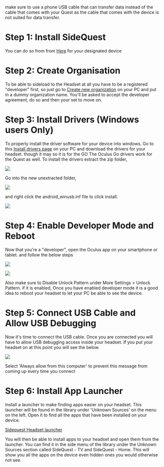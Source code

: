 make sure to use a phone USB cable that can transfer data instead of the cable that comes with your Quest as the cable that comes with the device is not suited for data transfer.

Step 1: Install SideQuest
====================================================

You can do so from from [Here](https://sidequestvr.com/#/download) for your designated device

Step 2: Create Organisation
====================================================

To be able to sideload to the Headset at all you have to be a registered "developer" first, so just go to [Create new organization](https://dashboard.oculus.com/organizations/create/) on your PC and put in a dummy organization name. You'll be asked to accept the developer agreement, do so and then your set to move on.

Step 3: Install Drivers (Windows users Only)
====================================================

To properly install the driver software for your device into windows. Go to this [Install drivers page](https://developer.oculus.com/downloads/package/oculus-go-adb-drivers/) on your PC and download the drivers for your headset.
though it may so it is for the GO The Oculus Go drivers work for the Quest as well.
To install the drivers extract the zip folder,

![](https://cdn.discordapp.com/attachments/608376262347587595/608756299177656320/extract_drivers.png)

Go into the new unextracted folder,

![](https://cdn.discordapp.com/attachments/608376262347587595/608755536984277002/Screenshot_1106.png)

and right click the android_winusb.inf file to click install.

![](https://cdn.discordapp.com/attachments/608376262347587595/608755617242546233/drivers.png)


Step 4: Enable Developer Mode and Reboot
====================================================
Now that you’re a "developer", open the Oculus app on your smartphone or tablet. and follow the below steps

![](https://cdn.discordapp.com/attachments/608376262347587595/608759750825476127/dev_settings.png)

![](https://cdn.discordapp.com/attachments/608376262347587595/608760168230027264/enable_Dev_mode.png)

Also make sure to Disable Unlock Pattern under More Settings > Unlock Pattern. if it is enabled,
Once you have enabled developer mode it is a good idea to reboot your headset to let your PC be able to see the device.

Step 5: Connect USB Cable and Allow USB Debugging
====================================================

Now it's time to connect the USB cable. Once you are connected you will have to allow USB debugging access inside your headset. If you put your headset on at this point you will see the below. 

![](https://cdn.discordapp.com/attachments/608376262347587595/608761133444235275/Screenshot_1113.png)

Select 'Always allow from this computer' to prevent this message from coming up every time you connect 

Step 6: Install App Launcher
====================================================
Install a launcher to make finding apps easier on your headset. This launcher will be found in the library under 'Unknown Sources' on the menu on the left. Open it to find all the apps that have been installed on your device.

[Sidequest Headset launcher](https://sidequestvr.com/#/app/90)

You will then be able to install apps to your headset and open them from the launcher. You can find it in the side menu of the library under the Unknown Sources section called SideQuest - TV and SideQuest - Home. This will show you all the apps on the device even hidden ones you would otherwise not see.